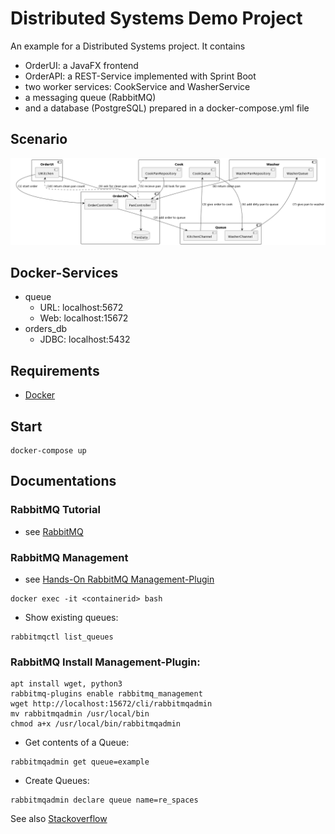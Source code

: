 # Distributed Systems Demo Project
An example for a Distributed Systems project. It contains 
- OrderUI: a JavaFX frontend
- OrderAPI: a REST-Service implemented with Sprint Boot
- two worker services: CookService and WasherService
- a messaging queue (RabbitMQ) 
- and a database (PostgreSQL) prepared in a docker-compose.yml file

## Scenario
![](ComponentDiagram.png)

## Docker-Services
- queue
  - URL: localhost:5672
  - Web: localhost:15672
- orders_db
  - JDBC: localhost:5432 

## Requirements
- [Docker](https://docs.docker.com/get-docker/)

## Start
```shell
docker-compose up
```

## Documentations

### RabbitMQ Tutorial
- see [RabbitMQ](https://www.rabbitmq.com/tutorials/tutorial-one-java.html)

### RabbitMQ Management
- see [Hands-On RabbitMQ Management-Plugin](https://www.rabbitmq.com/management-cli.html)
```shell
docker exec -it <containerid> bash
```

- Show existing queues:
```shell
rabbitmqctl list_queues
```

### RabbitMQ Install Management-Plugin:
```shell
apt install wget, python3
rabbitmq-plugins enable rabbitmq_management
wget http://localhost:15672/cli/rabbitmqadmin
mv rabbitmqadmin /usr/local/bin
chmod a+x /usr/local/bin/rabbitmqadmin
```
	
- Get contents of a Queue:
```shell
rabbitmqadmin get queue=example
```

- Create Queues:
```shell
rabbitmqadmin declare queue name=re_spaces
```
See also [Stackoverflow](https://stackoverflow.com/questions/4545660/rabbitmq-creating-queues-and-bindings-from-command-line)

